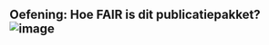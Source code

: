 ## Oefening: Hoe FAIR is dit publicatiepakket?![image](https://github.com/user-attachments/assets/5666f071-db80-4946-8bc6-2cfe31e1d0d5)

